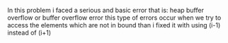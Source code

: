 In this problem i faced a serious and basic error that is:
heap buffer overflow or buffer overflow error 
this type of errors occur when we try to access the elements which are not in bound than i fixed it with using (i-1) instead of (i+1) 
​

